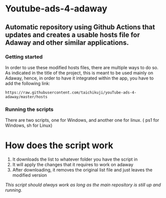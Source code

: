 # Youtube-ads-4-adaway

## Automatic repository using Github Actions that updates and creates a usable hosts file for Adaway and other similar applications.

### Getting started

In order to use these modified hosts files, there are multiple ways to do so. As indicated in the title of the project, this is meant to be used mainly on Adaway, hence, in order to have it integrated within the app, you have to add the following link:

```https://raw.githubusercontent.com/taichikuji/youTube-ads-4-adaway/master/hosts```


### Running the scripts

There are two scripts, one for Windows, and another one for linux. ( ps1 for Windows, sh for Linux)

# How does the script work

1. It downloads the list to whatever folder you have the script in
2. It will apply the changes that it requires to work on adaway
3. After downloading, it removes the original list file and just leaves the modified version

_This script should always work as long as the main repository is still up and running._
